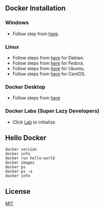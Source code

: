 

## Docker Installation

### Windows
- Follow step from [here](https://docs.docker.com/docker-for-windows/wsl/).

### Linux

- Follow steps from [here](https://docs.docker.com/engine/install/debian/) for Debian.
- Follow steps from [here](https://docs.docker.com/engine/install/fedora/) for Fedora.
- Follow steps from [here](https://docs.docker.com/engine/install/ubuntu/) for Ubuntu.
- Follow steps from [here](https://docs.docker.com/engine/install/centos/) for CentOS.

### Docker Desktop
- Follow steps from [here](https://www.docker.com/products/docker-desktop)

### Docker Labs (Super Lazy Developers)
- Click [Lab](https://labs.play-with-docker.com/#) to initialize

## Hello Docker
```unix
docker version
docker info
docker run hello-world
docker images
docker ps
docker ps -a
docker info
```

## License
[MIT](https://choosealicense.com/licenses/mit/)
